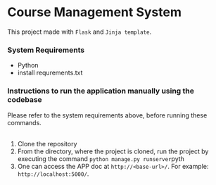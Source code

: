 # Course Management System

This project made with `Flask` and `Jinja template`.


### System Requirements
- Python 
- install requrements.txt

### Instructions to run the application manually using the codebase
Please refer to the system requirements above, before running these commands. <br/><br/>

1. Clone the repository
1. From the directory, where the project is cloned, run the project by executing the command `python manage.py runserver`pyth
1. One can access the APP doc at `http://<base-url>/`.
For example: `http://localhost:5000/`.